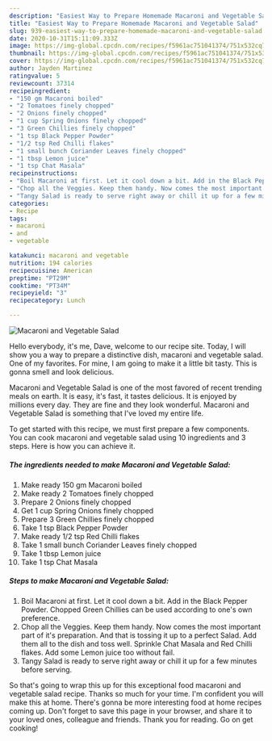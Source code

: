 ```yaml
---
description: "Easiest Way to Prepare Homemade Macaroni and Vegetable Salad"
title: "Easiest Way to Prepare Homemade Macaroni and Vegetable Salad"
slug: 939-easiest-way-to-prepare-homemade-macaroni-and-vegetable-salad
date: 2020-10-31T15:11:09.333Z
image: https://img-global.cpcdn.com/recipes/f5961ac751041374/751x532cq70/macaroni-and-vegetable-salad-recipe-main-photo.jpg
thumbnail: https://img-global.cpcdn.com/recipes/f5961ac751041374/751x532cq70/macaroni-and-vegetable-salad-recipe-main-photo.jpg
cover: https://img-global.cpcdn.com/recipes/f5961ac751041374/751x532cq70/macaroni-and-vegetable-salad-recipe-main-photo.jpg
author: Jayden Martinez
ratingvalue: 5
reviewcount: 37314
recipeingredient:
- "150 gm Macaroni boiled"
- "2 Tomatoes finely chopped"
- "2 Onions finely chopped"
- "1 cup Spring Onions finely chopped"
- "3 Green Chillies finely chopped"
- "1 tsp Black Pepper Powder"
- "1/2 tsp Red Chilli flakes"
- "1 small bunch Coriander Leaves finely chopped"
- "1 tbsp Lemon juice"
- "1 tsp Chat Masala"
recipeinstructions:
- "Boil Macaroni at first. Let it cool down a bit. Add in the Black Pepper Powder. Chopped Green Chillies can be used according to one&#39;s own preference."
- "Chop all the Veggies. Keep them handy. Now comes the most important part of it&#39;s preparation. And that is tossing it up to a perfect Salad. Add them all to the dish and toss well. Sprinkle Chat Masala and Red Chilli flakes. Add some Lemon juice too without fail."
- "Tangy Salad is ready to serve right away or chill it up for a few minutes before serving."
categories:
- Recipe
tags:
- macaroni
- and
- vegetable

katakunci: macaroni and vegetable 
nutrition: 194 calories
recipecuisine: American
preptime: "PT29M"
cooktime: "PT34M"
recipeyield: "3"
recipecategory: Lunch

---
```



![Macaroni and Vegetable Salad](https://img-global.cpcdn.com/recipes/f5961ac751041374/751x532cq70/macaroni-and-vegetable-salad-recipe-main-photo.jpg)

Hello everybody, it's me, Dave, welcome to our recipe site. Today, I will show you a way to prepare a distinctive dish, macaroni and vegetable salad. One of my favorites. For mine, I am going to make it a little bit tasty. This is gonna smell and look delicious.



Macaroni and Vegetable Salad is one of the most favored of recent trending meals on earth. It is easy, it's fast, it tastes delicious. It is enjoyed by millions every day. They are fine and they look wonderful. Macaroni and Vegetable Salad is something that I've loved my entire life.


To get started with this recipe, we must first prepare a few components. You can cook macaroni and vegetable salad using 10 ingredients and 3 steps. Here is how you can achieve it.

<!--inarticleads1-->

##### The ingredients needed to make Macaroni and Vegetable Salad:

1. Make ready 150 gm Macaroni boiled
1. Make ready 2 Tomatoes finely chopped
1. Prepare 2 Onions finely chopped
1. Get 1 cup Spring Onions finely chopped
1. Prepare 3 Green Chillies finely chopped
1. Take 1 tsp Black Pepper Powder
1. Make ready 1/2 tsp Red Chilli flakes
1. Take 1 small bunch Coriander Leaves finely chopped
1. Take 1 tbsp Lemon juice
1. Take 1 tsp Chat Masala




<!--inarticleads2-->

##### Steps to make Macaroni and Vegetable Salad:

1. Boil Macaroni at first. Let it cool down a bit. Add in the Black Pepper Powder. Chopped Green Chillies can be used according to one&#39;s own preference.
1. Chop all the Veggies. Keep them handy. Now comes the most important part of it&#39;s preparation. And that is tossing it up to a perfect Salad. Add them all to the dish and toss well. Sprinkle Chat Masala and Red Chilli flakes. Add some Lemon juice too without fail.
1. Tangy Salad is ready to serve right away or chill it up for a few minutes before serving.




So that's going to wrap this up for this exceptional food macaroni and vegetable salad recipe. Thanks so much for your time. I'm confident you will make this at home. There's gonna be more interesting food at home recipes coming up. Don't forget to save this page in your browser, and share it to your loved ones, colleague and friends. Thank you for reading. Go on get cooking!

